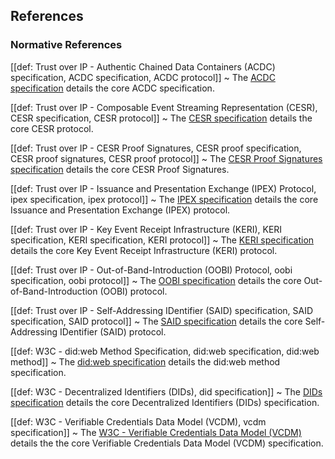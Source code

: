 ## References


### Normative References

[[def: Trust over IP - Authentic Chained Data Containers (ACDC) specification, ACDC specification, ACDC protocol]]
~ The [ACDC specification](https://trustoverip.github.io/tswg-acdc-specification/) details the core ACDC specification.

[[def: Trust over IP - Composable Event Streaming Representation (CESR), CESR specification, CESR protocol]]
~ The [CESR specification](https://trustoverip.github.io/tswg-cesr-specification/) details the core CESR protocol.

[[def: Trust over IP - CESR Proof Signatures, CESR proof specification, CESR proof signatures, CESR proof protocol]]
~ The [CESR Proof Signatures specification](https://trustoverip.github.io/tswg-cesr-proof-specification/draft-pfeairheller-cesr-proof.html) details the core CESR Proof Signatures.

[[def: Trust over IP - Issuance and Presentation Exchange (IPEX) Protocol, ipex specification, ipex protocol]]
~ The [IPEX specification](https://trustoverip.github.io/tswg-ipex-specification/) details the core Issuance and Presentation Exchange (IPEX) protocol.

[[def: Trust over IP - Key Event Receipt Infrastructure (KERI), KERI specification, KERI specification, KERI protocol]]
~ The [KERI specification](https://trustoverip.github.io/tswg-keri-specification/) details the core Key Event Receipt Infrastructure (KERI) protocol.

[[def: Trust over IP - Out-of-Band-Introduction (OOBI) Protocol, oobi specification, oobi protocol]]
~ The [OOBI specification](https://trustoverip.github.io/tswg-oobi-specification/) details the core Out-of-Band-Introduction (OOBI) protocol.

[[def: Trust over IP - Self-Addressing IDentifier (SAID) specification, SAID specification, SAID protocol]]
~ The [SAID specification](https://trustoverip.github.io/tswg-said-specification/) details the core Self-Addressing IDentifier (SAID) protocol.

[[def: W3C - did:web Method Specification, did:web specification, did:web method]]
~ The [did:web specification](https://w3c-ccg.github.io/did-method-web/) details the did:web method specification.

[[def: W3C - Decentralized Identifiers (DIDs), did specification]]
~ The [DIDs specification](https://w3c.github.io/did-core/) details the core Decentralized Identifiers (DIDs) specification.

[[def: W3C - Verifiable Credentials Data Model (VCDM), vcdm specification]]
~ The [W3C - Verifiable Credentials Data Model (VCDM)](https://www.w3.org/TR/vc-data-model/) details the the core Verifiable Credentials Data Model (VCDM) specification.
